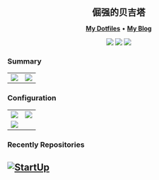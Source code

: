 <p align="center" >
<b style="font-size:20px"> 倔强的贝吉塔 </b>
<!-- <h2 align="center"> 倔强的贝吉塔 </h2> -->
</p>
<p align="center">
<b><a href="https://github.com/StubbornVegeta/wsl_arch_config">My Dotfiles</a></b>
•
<b><a href="https://svegeta.gitee.io/">My Blog</a></b>
</p>

<p align="center">
<img src="https://img.shields.io/badge/vimer-gray.svg?&style=for-the-badge&logo=vim&logoColor=lightblue"/>
<img src = "https://img.shields.io/badge/c++-%2300599C.svg?style=for-the-badge&logo=c%2B%2B&logoColor=white">
<img src="https://img.shields.io/badge/python-3670A0?style=for-the-badge&logo=python&logoColor=ffdd54"/>
<!-- <img src = "https://img.shields.io/badge/c-%2300599C.svg?style=for-the-badge&logo=c&logoColor=white"> -->
<!-- <img src="https://img.shields.io/badge/go-%2300ADD8.svg?&style=for-the-badge&logo=go&logoColor=white" /> -->
<!-- <img src="https://img.shields.io/badge/lua-%232C2D72.svg?&style=for-the-badge&logo=lua&logoColor=white"/> -->
<!-- <img src="https://img.shields.io/badge/rust-%23000000.svg?&style=for-the-badge&logo=rust&logoColor=white"/> -->
<!-- <img src="https://img.shields.io/badge/Zig-%23F7A41D.svg?style=for-the-badge&logo=zig&logoColor=white"/> -->
<!-- <img src="https://img.shields.io/badge/typescript%20-%23007ACC.svg?&style=for-the-badge&logo=typescript&logoColor=white"/> -->
</p>

### Summary
<table><tr>
<td><img src="https://github-readme-stats.vercel.app/api/top-langs/?username=StubbornVegeta&layout=compact&langs_count=5&hide=html,Makefile&theme=dracula " ></td>
<td><img src="https://github-readme-stats.vercel.app/api?username=StubbornVegeta&show_icons=true&hide=issues&theme=dracula "></td>
</tr></table>

### Configuration

<p align="center">
<table><tr>
<td> <a href="https://github.com/StubbornVegeta/wsl_arch_config"><img src="https://github-readme-stats.vercel.app/api/pin/?username=StubbornVegeta&repo=wsl_arch_config&theme=dracula"></a> </td>
<td> <a href= https://github.com/StubbornVegeta/nvim><img src="https://github-readme-stats.vercel.app/api/pin/?username=StubbornVegeta&repo=nvim&theme=dracula"></a> </td></tr> 
<tr>
<td> <a href=https://github.com/StubbornVegeta/ranger><img src="https://github-readme-stats.vercel.app/api/pin/?username=StubbornVegeta&repo=ranger&theme=dracula"></a> </td>
</tr></table>

</p>

### Recently Repositories

[![StartUp](https://github-readme-stats.vercel.app/api/pin/?username=StubbornVegeta&repo=StartUp&theme=dracula)](https://github.com/StubbornVegeta/StartUp)
---

